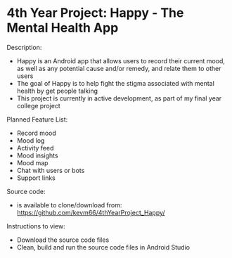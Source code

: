# 4th Year Project: Happy - The Mental Health App

Description:
- Happy is an Android app that allows users to record their current mood, as well as any potential cause and/or remedy, and relate them to other users
- The goal of Happy is to help fight the stigma associated with mental health by get people talking 
- This project is currently in active development, as part of my final year college project

Planned Feature List:
- Record mood
- Mood log
- Activity feed
- Mood insights
- Mood map
- Chat with users or bots
- Support links

Source code:
- is available to clone/download from: https://github.com/kevm66/4thYearProject_Happy/

Instructions to view:
- Download the source code files
- Clean, build and run the source code files in Android Studio

